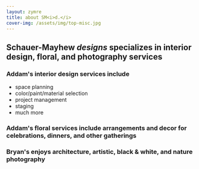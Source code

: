 ```yaml
---
layout: zymre
title: about SM<i>d.</i>
cover-img: /assets/img/top-misc.jpg
---
```


## **Schauer-Mayhew** *designs* specializes in interior design, floral, and photography services  

### Addam's interior design services include
- space planning
- color/paint/material selection
- project management
- staging
- much more  

### Addam's floral services include arrangements and decor for celebrations, dinners, and other gatherings  

### Bryan's enjoys architecture, artistic, black & white, and nature photography  

